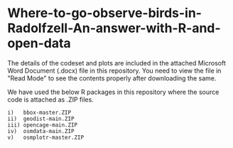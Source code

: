 # Where-to-go-observe-birds-in-Radolfzell-An-answer-with-R-and-open-data

The details of the codeset and plots are included in the attached Microsoft Word Document (.docx) file in this repository. 
You need to view the file in "Read Mode" to see the contents properly after downloading the same.

We have used the below R packages in this repository where the source code is attached as .ZIP files.

    i)   bbox-master.ZIP
    ii)  geodist-main.ZIP
    iii) opencage-main.ZIP
    iv)  osmdata-main.ZIP
    v)   osmplotr-master.ZIP
